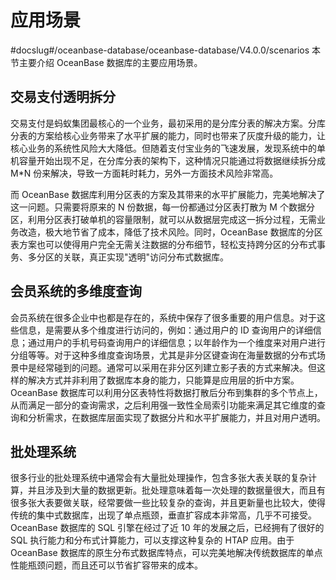 # 应用场景
#docslug#/oceanbase-database/oceanbase-database/V4.0.0/scenarios
本节主要介绍 OceanBase 数据库的主要应用场景。

## 交易支付透明拆分

交易支付是蚂蚁集团最核心的一个业务，最初采用的是分库分表的解决方案。分库分表的方案给核心业务带来了水平扩展的能力，同时也带来了灰度升级的能力，让核心业务的系统性风险大大降低。但随着支付宝业务的飞速发展，发现系统中的单机容量开始出现不足，在分库分表的架构下，这种情况只能通过将数据继续拆分成 M\*N 份来解决，导致一方面耗时耗力，另外一方面技术风险非常高。

而 OceanBase 数据库利用分区表的方案及其带来的水平扩展能力，完美地解决了这一问题。只需要将原来的 N 份数据，每一份都通过分区表打散为 M 个数据分区，利用分区表打破单机的容量限制，就可以从数据层完成这一拆分过程，无需业务改造，极大地节省了成本，降低了技术风险。同时，OceanBase 数据库的分区表方案也可以使得用户完全无需关注数据的分布细节，轻松支持跨分区的分布式事务、多分区的关联，真正实现"透明"访问分布式数据库。

## 会员系统的多维度查询

会员系统在很多企业中也都是存在的，系统中保存了很多重要的用户信息。对于这些信息，是需要从多个维度进行访问的，例如：通过用户的 ID 查询用户的详细信息；通过用户的手机号码查询用户的详细信息；以年龄作为一个维度来对用户进行分组等等。对于这种多维度查询场景，尤其是非分区键查询在海量数据的分布式场景中是经常碰到的问题。通常可以采用在非分区列建立影子表的方式来解决。但这样的解决方式并非利用了数据库本身的能力，只能算是应用层的折中方案。OceanBase 数据库可以利用分区表特性将数据打散后分布到集群的多个节点上，从而满足一部分的查询需求，之后利用强一致性全局索引功能来满足其它维度的查询和分析需求，在数据库层面实现了数据分片和水平扩展能力，并且对用户透明。

## 批处理系统

很多行业的批处理系统中通常会有大量批处理操作，包含多张大表关联的复杂计算，并且涉及到大量的数据更新。批处理意味着每一次处理的数据量很大，而且有很多张大表要做关联，经常要做一些比较复杂的查询，并且更新量也比较大，使得传统的集中式数据库，出现了单点瓶颈，垂直扩容成本非常高，几乎不可接受。OceanBase 数据库的 SQL 引擎在经过了近 10 年的发展之后，已经拥有了很好的 SQL 执行能力和分布式计算能力，可以支撑这种复杂的 HTAP 应用。由于 OceanBase 数据库的原生分布式数据库特点，可以完美地解决传统数据库的单点性能瓶颈问题，而且还可以节省扩容带来的成本。
